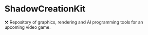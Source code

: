 # ShadowCreationKit
⚒️ Repository of graphics, rendering and AI programming tools for an upcoming video game.
